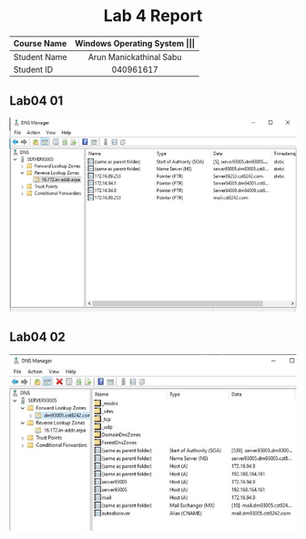 <center> <h1> Lab 4 Report</h1> </center>

| **Course Name**  | **Windows Operating System \|\|\|**| 
|:-------------| :-----------------------------:|
|Student Name  | Arun Manickathinal Sabu                   |
|Student ID    | 040961617                   |

## Lab04 01

![alt text](lab04/image1.JPG)

## Lab04 02

![alt text](lab04/image2.JPG)
